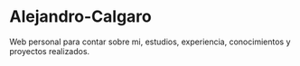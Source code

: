 # Alejandro-Calgaro
Web personal para contar sobre mi, estudios, experiencia, conocimientos y proyectos realizados.
